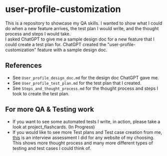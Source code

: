 # user-profile-customization
This is a repository to showcase my QA skills. I wanted to show what I could do when a new feature arrives, the test plan I would write, and the thought process and steps I would take.  
I asked ChatGPT to give me a sample design doc for a new feature that I could create a test plan for. ChatGPT created the "user-profile-customization" feature with a sample design doc.

## References
- See `User_profile_design_doc.md` for the design doc ChatGPT gave me.
- See `User_profile_test_plan.md` for the test plan that I created.
- See `Steps_and_thought_process.md` for the thought process and steps I took to create the test plan.

## For more QA & Testing work
- If you want to see some automated tests I write, in action, please take a look at project_flashcards. (In Progress)
- If you would like to see more Test plans and Test case creation from me, [this](https://docs.google.com/spreadsheets/d/1P2xgfKWNMKwNyGtOqxGIYsXT064-n5Zxu-NIJM2sqRE/edit?usp=sharing) is an interview assessment I did for any website of my choosing. This shows more thought process and many more different types of testing and test cases I could think of.
